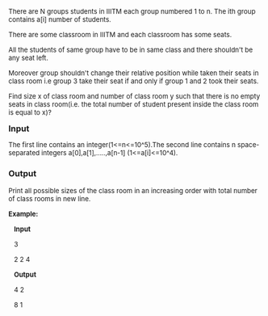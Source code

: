 <p><span style="font-size: small;">There are N groups students in IIITM each group numbered 1 to n. The ith group contains a[i] number of students.</span></p>
<p><span style="font-size: small;"> There are some classroom in IIITM and each classroom has some seats.</span></p>
<div id="_mcePaste" style="position: absolute; left: -10000px; top: 0px; width: 1px; height: 1px; overflow: hidden;">All the students of same group have to be in same class and there shouldn't be any seat left.</div>
<div id="_mcePaste" style="position: absolute; left: -10000px; top: 0px; width: 1px; height: 1px; overflow: hidden;">Moreover group shouldn't change their relative position while taken their seats in class room i.e group 3 take their seat if and only if group 1 and 2 took their seats.</div>
<div id="_mcePaste" style="position: absolute; left: -10000px; top: 0px; width: 1px; height: 1px; overflow: hidden;">Find size x of class room and number of class room y such that there is no empty seats in class room(i.e. the total number of student present inside the class room is equal to x)?<span style="font-size: small;">There are N groups students in IIITM each group numbered 1 to n. The ith group contains a[i] number of students.</span></div>
<p><span style="font-size: small;">All the students of same group have to be in same class and there shouldn't be any seat left.</span></p>
<p><span style="font-size: small;">Moreover group shouldn't change their relative position while taken their seats in class room i.e group 3 take their seat if and only if group 1 and 2 took their seats.</span></p>
<p><span style="font-size: small;">Find size x of class room and number of class room y such that there is no empty seats in class room(i.e. the total number of student present inside the class room is equal to x)?</span></p>
<p><span style="font-size: 1.17em;"><strong>Input</strong></span></p>
<p><span style="font-size: small;">The first line contains an integer(1&lt;=n&lt;=10^5).The second line contains n space-separated integers a[0],a[1],.....,a[n-1] (1&lt;=a[i]&lt;=10^4).</span></p>
<h3>Output</h3>
<p><span style="font-size: small;">Print all possible sizes of the class room in an increasing order with total number of class rooms in new line.</span></p>
<p><span style="font-size: small;"><strong>Example:</strong></span></p>
<p><span style="font-size: small;">&nbsp; &nbsp;<strong>Input</strong></span></p>
<p><span style="font-size: small;">&nbsp; &nbsp;3</span></p>
<p><span style="font-size: small;">&nbsp; &nbsp;2 2 4</span></p>
<p><span style="font-size: small;">&nbsp; &nbsp;<strong>Output</strong></span></p>
<p><span style="font-size: small;">&nbsp; &nbsp;4 2</span></p>
<p><span style="font-size: small;">&nbsp; &nbsp;8 1</span></p>